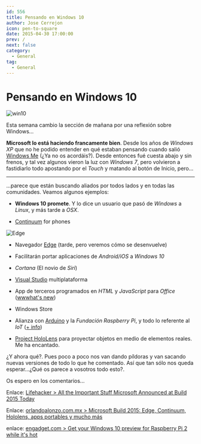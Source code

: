 ```yaml
---
id: 556
title: Pensando en Windows 10
author: Jose Cerrejon
icon: pen-to-square
date: 2015-04-30 17:00:00
prev: /
next: false
category:
  - General
tag:
  - General
---
```


# Pensando en Windows 10

![win10](/images/2015/04/win_rpi_r.png)

Esta semana cambio la sección de mañana por una reflexión sobre Windows...


**Microsoft lo está haciendo francamente bien**. Desde los años de *Windows XP* que no he podido entender en qué estaban pensando cuando salió [Windows Me](https://en.wikipedia.org/wiki/Windows_Me) (¿Ya no os acordáis?). Desde entonces fué cuesta abajo y sin frenos, y tal vez algunos vieron la luz con *Windows 7*, pero volvieron a fastidiarlo todo apostando por el *Touch* y matando al botón de Inicio, pero...

- - -
...parece que están buscando aliados por todos lados y en todas las comunidades. Veamos algunos ejemplos:

* **Windows 10 promete**. Y lo dice un usuario que pasó de *Windows* a *Linux*, y más tarde a *OSX*.

* [Continuum](http://wwwhatsnew.com/2015/04/29/microsoft-presenta-las-capacidades-de-windows-10-continuum/) for phones

![Edge](/images/2015/04/Edge_r.png)

* Navegador [Edge](http://www.omicrono.com/2015/04/microsoft-edge/) (tarde, pero veremos cómo se desenvuelve)

* Facilitarán portar aplicaciones de *Android/iOS* a *Windows 10*

* *Cortana* (El novio de *Siri*)

* [Visual Studio](http://www.genbetadev.com/herramientas/eramos-pocos-y-pario-microsoft-visual-studio-code) multiplataforma

* App de terceros programados en *HTML* y *JavaScript* para *Office* ([wwwhat's new](http://wwwhatsnew.com/2015/04/29/microsoft-permitira-sub-aplicaciones-sobre-las-aplicaciones-de-office/))

* Windows Store

* Alianza con [Arduino](http://blog.arduino.cc/2015/04/30/microsoft-and-arduino-new-partnership/) y la *Fundación Raspberry Pi*, y todo lo referente al *IoT* ([+ info](http://ms-iot.github.io/content/Downloads.htm))



* [Project HoloLens](http://www.xataka.com/otros/el-futuro-de-windows-es-holografico-y-espectacular) para proyectar objetos en medio de elementos reales. Me ha encantado.

¿Y ahora qué?. Pues poco a poco nos van dando píldoras y van sacando nuevas versiones de todo lo que he comentado. Así que tan sólo nos queda esperar...¿Qué os parece a vosotros todo esto?.

Os espero en los comentarios...

Enlace: [Lifehacker > All the Important Stuff Microsoft Announced at Build 2015 Today](http://lifehacker.com/all-the-important-stuff-microsoft-announced-at-build-20-1700943959)

Enlace: [orlandoalonzo.com.mx > Microsoft Build 2015: Edge, Continuum, Hololens, apps portables y mucho más](http://www.orlandoalonzo.com.mx/tecnologia/microsoft-build-2015-edge-continuum-hololens-apps-portables-y-mucho-mas/)

enlace: [engadget.com > Get your Windows 10 preview for Raspberry Pi 2 while it's hot](http://www.engadget.com/2015/04/30/windows-10-preview-raspberry-pi-2/)